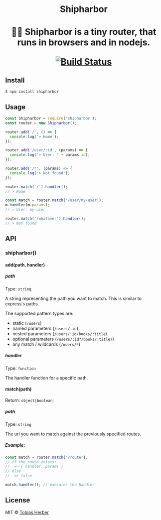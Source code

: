 <h1 align="center">Shipharbor<h1>

<p align="center">🚢🌊 Shipharbor is a tiny router, that runs in browsers and in nodejs.</p>

<p align="center">
  <a href="https://travis-ci.org/herber/shipharbor">
    <img src="https://travis-ci.org/herber/shipharbor.svg?branch=master" alt="Build Status">
  </a>
</p>

## Install

```
$ npm install shipharbor
```

## Usage

```js
const Shipharbor = require('shipharbor');
const router = new Shipharbor();

router.add('/', () => {
  console.log('> Home');
});

router.add('/user/:id', (params) => {
  console.log('> User: ' + params.id);
});

router.add('/*', (params) => {
  console.log('> Not found');
});

router.match('/').handler();
// > Home

const match = router.match('/user/my-user');
m.handler(m.params);
// > User: my-user

router.match('/whatever').handler();
// > Not found
```

## API

### shipharbor()

#### add(path, handler)

##### path

Type: `string`

A string representing the path you want to match. This is similar to express's paths.

The supported pattern types are:

* static (`/users`)
* named parameters (`/users/:id`)
* nested parameters (`/users/:id/books/:title`)
* optional parameters (`/users/:id?/books/:title?`)
* any match / wildcards (`/users/*`)

##### handler

Type: `function`

The handler function for a specific path.

#### match(path)

Return: `object|boolean`;

##### path

Type: `string`

The url you want to match against the previously specified routes.

##### Example:

```js
const match = router.match('/route');
// if the route exists:
//  => { handler, params }
// else
//  => false

match.handler(); // executes the handler
```

## License

MIT © [Tobias Herber](http://tobihrbr.com)
